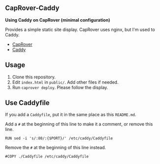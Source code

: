 ## CapRover-Caddy

**Using Caddy on CapRover (minimal configuration)**

Provides a simple static site display. CapRover uses nginx, but I'm used to Caddy.

- [CapRover](https://caprover.com/)
- [Caddy](https://caddyserver.com/)

## Usage

1. Clone this repository.
2. Edit `index.html` in `public/`. Add other files if needed.
3. Run `caprover deploy`. Please follow the display.

## Use Caddyfile

If you add a `Caddyfile`, put it in the same place as this `README.md`.

Add a `#` at the beginning of this line to make it a comment, or remove this line.

```
RUN sed -i 's/:80/:{$PORT}/' /etc/caddy/Caddyfile
```

Remove the `#` at the beginning of this line instead.

```
#COPY ./Caddyfile /etc/caddy/Caddyfile
```
